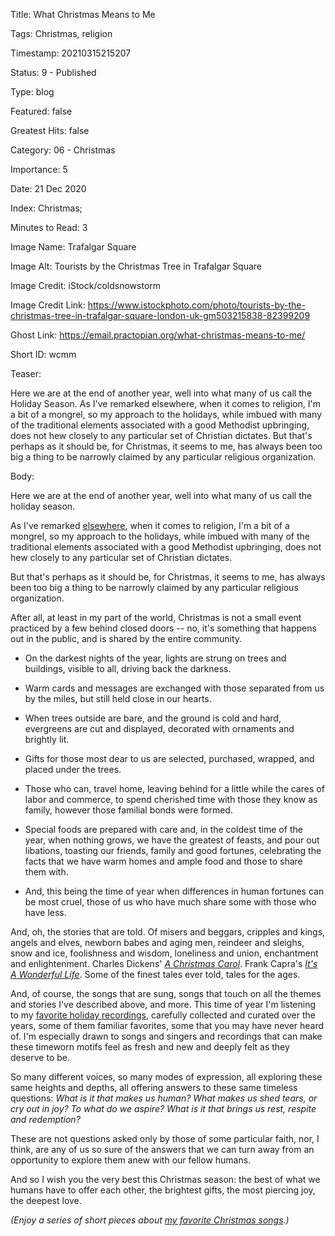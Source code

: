 Title:  What Christmas Means to Me

Tags:   Christmas, religion

Timestamp: 20210315215207

Status: 9 - Published

Type:   blog

Featured: false

Greatest Hits: false

Category: 06 - Christmas

Importance: 5

Date:   21 Dec 2020

Index:  Christmas; 

Minutes to Read: 3

Image Name: Trafalgar Square

Image Alt: Tourists by the Christmas Tree in Trafalgar Square

Image Credit: iStock/coldsnowstorm

Image Credit Link: https://www.istockphoto.com/photo/tourists-by-the-christmas-tree-in-trafalgar-square-london-uk-gm503215838-82399209

Ghost Link: https://email.practopian.org/what-christmas-means-to-me/

Short ID: wcmm

Teaser:

Here we are at the end of another year, well into what many of us call the Holiday Season. As I've remarked elsewhere, when it comes to religion, I'm a bit of a mongrel, so my approach to the holidays, while imbued with many of the traditional elements associated with a good Methodist upbringing, does not hew closely to any particular set of Christian dictates. But that's perhaps as it should be, for Christmas, it seems to me, has always been too big a thing to be narrowly claimed by any particular religious organization. 


Body:

Here we are at the end of another year, well into what many of us call the holiday season. 

As I've remarked [elsewhere][rf], when it comes to religion, I'm a bit of a mongrel, so my approach to the holidays, while imbued with many of the traditional elements associated with a good Methodist upbringing, does not hew closely to any particular set of Christian dictates. 

But that's perhaps as it should be, for Christmas, it seems to me, has always been too big a thing to be narrowly claimed by any particular religious organization.   

After all, at least in my part of the world, Christmas is not a small event practiced by a few behind closed doors --  no, it's something that happens out in the public, and is shared by the entire community. 

* On the darkest nights of the year, lights are strung on trees and buildings, visible to all, driving back the darkness. 

* Warm cards and messages are exchanged with those separated from us by the miles, but still held close in our hearts.

* When trees outside are bare, and the ground is cold and hard, evergreens are cut and displayed, decorated with ornaments and brightly lit.

* Gifts for those most dear to us are selected, purchased, wrapped, and placed under the trees.  

* Those who can, travel home, leaving behind for a little while the cares of labor and commerce, to spend cherished time with those they know as family, however those familial bonds were formed. 

* Special foods are prepared with care and, in the coldest time of the year, when nothing grows, we have the greatest of feasts, and pour out libations, toasting our friends, family and good fortunes, celebrating the facts that we have warm homes and ample food and those to share them with. 

* And, this being the time of year when differences in human fortunes can be most cruel, those of us who have much share some with those who have less. 

And, oh, the stories that are told. Of misers and beggars, cripples and kings, angels and elves, newborn babes and aging men, reindeer and sleighs, snow and ice, foolishness and wisdom, loneliness and union, enchantment and enlightenment. Charles Dickens' *[A Christmas Carol](https://en.wikipedia.org/wiki/A_Christmas_Carol)*. Frank Capra's *[It's A Wonderful Life](https://en.wikipedia.org/wiki/It%27s_a_Wonderful_Life)*. Some of the finest tales ever told, tales for the ages. 

And, of course, the songs that are sung, songs that touch on all the themes and stories I've described above, and more. This time of year I'm listening to my [favorite holiday recordings][xmasfavs], carefully collected and curated over the years, some of them familiar favorites, some that you may have never heard of. I'm especially drawn to songs and singers and recordings that can make these timeworn motifs feel as fresh and new and deeply felt as they deserve to be.  

So many different voices, so many modes of expression, all exploring these same heights and depths, all offering answers to these same timeless questions: *What is it that makes us human? What makes us shed tears, or cry out in joy? To what do we aspire? What is it that brings us rest, respite and redemption?*

These are not questions asked only by those of some particular faith, nor, I think, are any of us so sure of the answers that we can turn away from an opportunity to explore them anew with our fellow humans.   

And so I wish you the very best this Christmas season: the best of what we humans have to offer each other, the brightest gifts, the most piercing joy, the deepest love.

*(Enjoy a series of short pieces about [my favorite Christmas songs][xmasfavs].)*

[rf]: https://practopian.org/blog/hbowie/religious-freedom.html

[xmasfavs]: https://practopian.org/appreciation/christmas-favorites-from-the-practical-utopian.html
